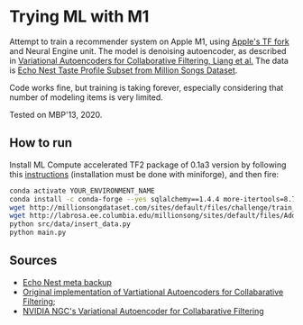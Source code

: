 # Trying ML with M1

Attempt to train a recommender system on Apple M1, using [Apple's TF fork](https://github.com/apple/tensorflow_macos) and Neural Engine unit. The model is 
denoising autoencoder, as described in [Variational Autoencoders for Collaborative Filtering, Liang et al.](https://arxiv.org/abs/1802.05814)
The data is [Echo Nest Taste Profile Subset from Million Songs Dataset](http://millionsongdataset.com/tasteprofile/).

Code works fine, but training is taking forever, especially considering that number of modeling items is very limited. 

Tested on MBP'13, 2020.

## How to run
Install ML Compute accelerated TF2 package of 0.1a3 version by following this [instructions](https://github.com/apple/tensorflow_macos/issues/153)
(installation must be done with miniforge), and then fire:
```bash
conda activate YOUR_ENVIRONMENT_NAME
conda install -c conda-forge --yes sqlalchemy==1.4.4 more-itertools=8.7.0 pandas=1.2.3 tqdm==4.59.0 && mkdir data 
wget http://millionsongdataset.com/sites/default/files/challenge/train_triplets.txt.zip data/ && unzip train_triplets.txt.zip
wget http://labrosa.ee.columbia.edu/millionsong/sites/default/files/AdditionalFiles/track_metadata.db data/
python src/data/insert_data.py
python main.py
```

## Sources
- [Echo Nest meta backup](https://github.com/MTG/echonest-backup)
- [Original implementation of Vartiational Autoencoders for Collabarative Filtering](https://github.com/dawenl/vae_cf);
- [NVIDIA NGC's Variational Autoencoder for Collabarative Filtering](https://ngc.nvidia.com/catalog/resources/nvidia:vae_for_tensorflow)

